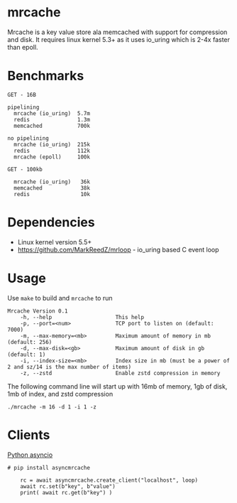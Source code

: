 # mrcache
Mrcache is a key value store ala memcached with support for compression and disk.  It requires linux kernel 5.3+ as it uses io_uring which is 2-4x faster than epoll.

# Benchmarks

```
GET - 16B

pipelining
  mrcache (io_uring)  5.7m
  redis               1.3m
  memcached           700k

no pipelining
  mrcache (io_uring)  215k
  redis               112k
  mrcache (epoll)     100k

GET - 100kb

  mrcache (io_uring)   36k
  memcached            38k
  redis                10k

```

# Dependencies

* Linux kernel version 5.5+
* https://github.com/MarkReedZ/mrloop - io_uring based C event loop

# Usage

Use `make` to build and `mrcache` to run

```
Mrcache Version 0.1
    -h, --help                    This help
    -p, --port=<num>              TCP port to listen on (default: 7000)
    -m, --max-memory=<mb>         Maximum amount of memory in mb (default: 256)
    -d, --max-disk=<gb>           Maximum amount of disk in gb (default: 1)
    -i, --index-size=<mb>         Index size in mb (must be a power of 2 and sz/14 is the max number of items)
    -z, --zstd                    Enable zstd compression in memory
```

The following command line will start up with 16mb of memory, 1gb of disk, 1mb of index, and zstd compression

```
./mrcache -m 16 -d 1 -i 1 -z
```

# Clients

[Python asyncio](https://github.com/MarkReedZ/asyncmrcache)
```
# pip install asyncmrcache

    rc = await asyncmrcache.create_client("localhost", loop)
    await rc.set(b"key", b"value")
    print( await rc.get(b"key") )

```


